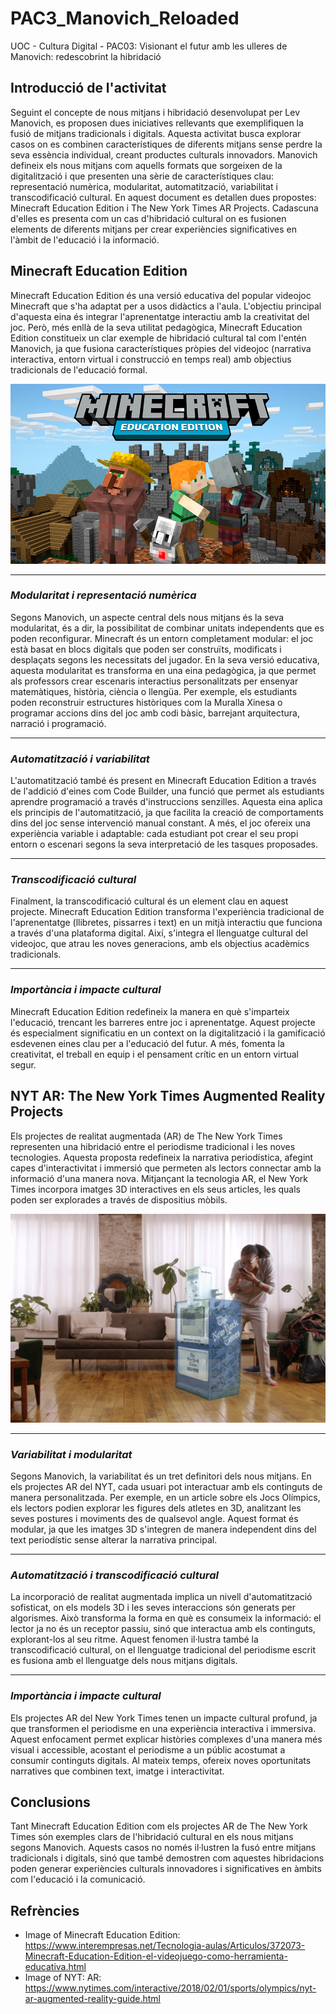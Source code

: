 # PAC3_Manovich_Reloaded
UOC - Cultura Digital - PAC03: Visionant el futur amb les ulleres de Manovich: redescobrint la hibridació

## Introducció de l'activitat
Seguint el concepte de nous mitjans i hibridació desenvolupat per Lev Manovich, es proposen dues iniciatives rellevants que exemplifiquen la fusió de mitjans tradicionals i digitals. Aquesta activitat busca explorar casos on es combinen característiques de diferents mitjans sense perdre la seva essència individual, creant productes culturals innovadors. Manovich defineix els nous mitjans com aquells formats que sorgeixen de la digitalització i que presenten una sèrie de característiques clau: representació numèrica, modularitat, automatització, variabilitat i transcodificació cultural.
En aquest document es detallen dues propostes: Minecraft Education Edition i The New York Times AR Projects. Cadascuna d'elles es presenta com un cas d'hibridació cultural on es fusionen elements de diferents mitjans per crear experiències significatives en l'àmbit de l'educació i la informació.

## Minecraft Education Edition

Minecraft Education Edition és una versió educativa del popular videojoc Minecraft que s'ha adaptat per a usos didàctics a l'aula. L'objectiu principal d'aquesta eina és integrar l'aprenentatge interactiu amb la creativitat del joc. Però, més enllà de la seva utilitat pedagògica, Minecraft Education Edition constitueix un clar exemple de hibridació cultural tal com l'entén Manovich, ja que fusiona característiques pròpies del videojoc (narrativa interactiva, entorn virtual i construcció en temps real) amb objectius tradicionals de l'educació formal.

![Image of Minecraft Education Edition](https://github.com/pauruizsuris/PAC3_Manovich_Reloaded/blob/main/Images/minecraft-education-edition.jpeg)

---

### _Modularitat i representació numèrica_

Segons Manovich, un aspecte central dels nous mitjans és la seva modularitat, és a dir, la possibilitat de combinar unitats independents que es poden reconfigurar. Minecraft és un entorn completament modular: el joc està basat en blocs digitals que poden ser construïts, modificats i desplaçats segons les necessitats del jugador. En la seva versió educativa, aquesta modularitat es transforma en una eina pedagògica, ja que permet als professors crear escenaris interactius personalitzats per ensenyar matemàtiques, història, ciència o llengüa. Per exemple, els estudiants poden reconstruir estructures històriques com la Muralla Xinesa o programar accions dins del joc amb codi bàsic, barrejant arquitectura, narració i programació.

---

### _Automatització i variabilitat_

L'automatització també és present en Minecraft Education Edition a través de l'addició d'eines com Code Builder, una funció que permet als estudiants aprendre programació a través d'instruccions senzilles. Aquesta eina aplica els principis de l'automatització, ja que facilita la creació de comportaments dins del joc sense intervenció manual constant. A més, el joc ofereix una experiència variable i adaptable: cada estudiant pot crear el seu propi entorn o escenari segons la seva interpretació de les tasques proposades.

---

### _Transcodificació cultural_

Finalment, la transcodificació cultural és un element clau en aquest projecte. Minecraft Education Edition transforma l'experiència tradicional de l'aprenentatge (llibretes, pissarres i text) en un mitjà interactiu que funciona a través d'una plataforma digital. Així, s'integra el llenguatge cultural del videojoc, que atrau les noves generacions, amb els objectius acadèmics tradicionals.

---

### _Importància i impacte cultural_

Minecraft Education Edition redefineix la manera en què s'imparteix l'educació, trencant les barreres entre joc i aprenentatge. Aquest projecte és especialment significatiu en un context on la digitalització i la gamificació esdevenen eines clau per a l'educació del futur. A més, fomenta la creativitat, el treball en equip i el pensament crític en un entorn virtual segur.


## NYT AR: The New York Times Augmented Reality Projects

Els projectes de realitat augmentada (AR) de The New York Times representen una hibridació entre el periodisme tradicional i les noves tecnologies. Aquesta proposta redefineix la narrativa periodística, afegint capes d'interactivitat i immersió que permeten als lectors connectar amb la informació d'una manera nova. Mitjançant la tecnologia AR, el New York Times incorpora imatges 3D interactives en els seus articles, les quals poden ser explorades a través de dispositius mòbils.

![Image of NYT: AR](https://github.com/pauruizsuris/PAC3_Manovich_Reloaded/blob/main/Images/new-york-times-ar.jpg)

---

### _Variabilitat i modularitat_

Segons Manovich, la variabilitat és un tret definitori dels nous mitjans. En els projectes AR del NYT, cada usuari pot interactuar amb els continguts de manera personalitzada. Per exemple, en un article sobre els Jocs Olímpics, els lectors podien explorar les figures dels atletes en 3D, analitzant les seves postures i moviments des de qualsevol angle. Aquest format és modular, ja que les imatges 3D s'integren de manera independent dins del text periodístic sense alterar la narrativa principal.

---

### _Automatització i transcodificació cultural_

La incorporació de realitat augmentada implica un nivell d'automatització sofisticat, on els models 3D i les seves interaccions són generats per algorismes. Això transforma la forma en què es consumeix la informació: el lector ja no és un receptor passiu, sinó que interactua amb els continguts, explorant-los al seu ritme. Aquest fenomen il·lustra també la transcodificació cultural, on el llenguatge tradicional del periodisme escrit es fusiona amb el llenguatge dels nous mitjans digitals.

---

### _Importància i impacte cultural_

Els projectes AR del New York Times tenen un impacte cultural profund, ja que transformen el periodisme en una experiència interactiva i immersiva. Aquest enfocament permet explicar històries complexes d'una manera més visual i accessible, acostant el periodisme a un públic acostumat a consumir continguts digitals. Al mateix temps, ofereix noves oportunitats narratives que combinen text, imatge i interactivitat.

## Conclusions

Tant Minecraft Education Edition com els projectes AR de The New York Times són exemples clars de l'hibridació cultural en els nous mitjans segons Manovich. Aquests casos no només il·lustren la fusó entre mitjans tradicionals i digitals, sinó que també demostren com aquestes hibridacions poden generar experiències culturals innovadores i significatives en àmbits com l'educació i la comunicació.

## Refrències

- Image of Minecraft Education Edition: https://www.interempresas.net/Tecnologia-aulas/Articulos/372073-Minecraft-Education-Edition-el-videojuego-como-herramienta-educativa.html
- Image of NYT: AR: https://www.nytimes.com/interactive/2018/02/01/sports/olympics/nyt-ar-augmented-reality-guide.html
